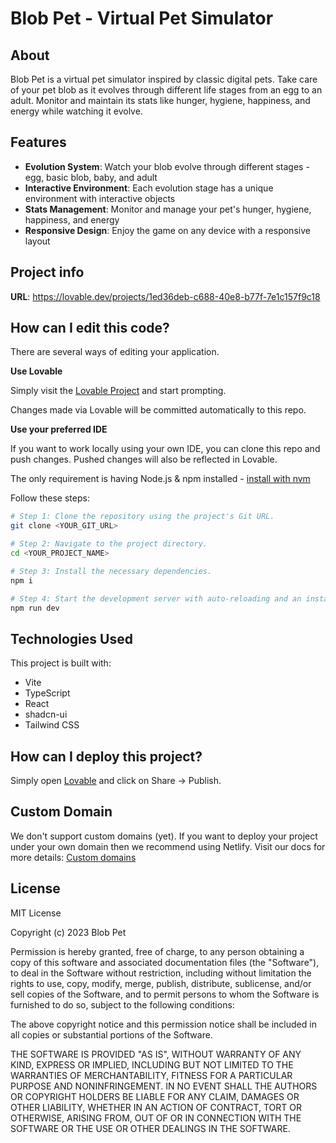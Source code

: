 
# Blob Pet - Virtual Pet Simulator

## About

Blob Pet is a virtual pet simulator inspired by classic digital pets. Take care of your pet blob as it evolves through different life stages from an egg to an adult. Monitor and maintain its stats like hunger, hygiene, happiness, and energy while watching it evolve.

## Features

- **Evolution System**: Watch your blob evolve through different stages - egg, basic blob, baby, and adult
- **Interactive Environment**: Each evolution stage has a unique environment with interactive objects
- **Stats Management**: Monitor and manage your pet's hunger, hygiene, happiness, and energy
- **Responsive Design**: Enjoy the game on any device with a responsive layout

## Project info

**URL**: https://lovable.dev/projects/1ed36deb-c688-40e8-b77f-7e1c157f9c18

## How can I edit this code?

There are several ways of editing your application.

**Use Lovable**

Simply visit the [Lovable Project](https://lovable.dev/projects/1ed36deb-c688-40e8-b77f-7e1c157f9c18) and start prompting.

Changes made via Lovable will be committed automatically to this repo.

**Use your preferred IDE**

If you want to work locally using your own IDE, you can clone this repo and push changes. Pushed changes will also be reflected in Lovable.

The only requirement is having Node.js & npm installed - [install with nvm](https://github.com/nvm-sh/nvm#installing-and-updating)

Follow these steps:

```sh
# Step 1: Clone the repository using the project's Git URL.
git clone <YOUR_GIT_URL>

# Step 2: Navigate to the project directory.
cd <YOUR_PROJECT_NAME>

# Step 3: Install the necessary dependencies.
npm i

# Step 4: Start the development server with auto-reloading and an instant preview.
npm run dev
```

## Technologies Used

This project is built with:

- Vite
- TypeScript
- React
- shadcn-ui
- Tailwind CSS

## How can I deploy this project?

Simply open [Lovable](https://lovable.dev/projects/1ed36deb-c688-40e8-b77f-7e1c157f9c18) and click on Share -> Publish.

## Custom Domain

We don't support custom domains (yet). If you want to deploy your project under your own domain then we recommend using Netlify. Visit our docs for more details: [Custom domains](https://docs.lovable.dev/tips-tricks/custom-domain/)

## License

MIT License

Copyright (c) 2023 Blob Pet

Permission is hereby granted, free of charge, to any person obtaining a copy
of this software and associated documentation files (the "Software"), to deal
in the Software without restriction, including without limitation the rights
to use, copy, modify, merge, publish, distribute, sublicense, and/or sell
copies of the Software, and to permit persons to whom the Software is
furnished to do so, subject to the following conditions:

The above copyright notice and this permission notice shall be included in all
copies or substantial portions of the Software.

THE SOFTWARE IS PROVIDED "AS IS", WITHOUT WARRANTY OF ANY KIND, EXPRESS OR
IMPLIED, INCLUDING BUT NOT LIMITED TO THE WARRANTIES OF MERCHANTABILITY,
FITNESS FOR A PARTICULAR PURPOSE AND NONINFRINGEMENT. IN NO EVENT SHALL THE
AUTHORS OR COPYRIGHT HOLDERS BE LIABLE FOR ANY CLAIM, DAMAGES OR OTHER
LIABILITY, WHETHER IN AN ACTION OF CONTRACT, TORT OR OTHERWISE, ARISING FROM,
OUT OF OR IN CONNECTION WITH THE SOFTWARE OR THE USE OR OTHER DEALINGS IN THE
SOFTWARE.
